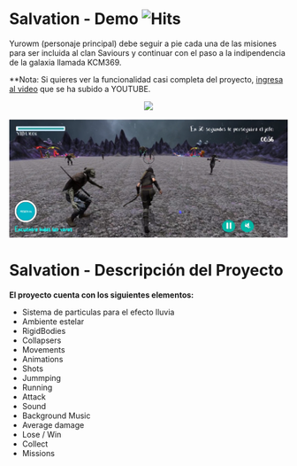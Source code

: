 # Salvation - Demo ![Hits](https://hitcounter.pythonanywhere.com/count/tag.svg?url=https%3A%2F%2Fgithub.com%2FKeyCuevasMelgarejo%2FSALVATION)
Yurowm (personaje principal) debe seguir a pie cada una de las misiones para ser incluida al clan Saviours y continuar con el paso a la indipendencia de la galaxia llamada KCM369.

**Nota: Si quieres ver la funcionalidad casi completa del proyecto, [ingresa al video](https://youtu.be/6yIdN17VxDs) que se ha subido a YOUTUBE.

<p align="center"> 
    <a href="https://youtu.be/0EdC8cvoKFI"><img src="https://img.shields.io/youtube/views/0EdC8cvoKFI?label=Reproducciones&style=social"/></a>
</p>

<p align="center"> 
    <img src="/Demo.png"/>
</p>

# Salvation - Descripción del Proyecto
**El proyecto cuenta con los siguientes elementos:**
- Sistema de particulas para el efecto lluvia
- Ambiente estelar
- RigidBodies
- Collapsers
- Movements
- Animations
- Shots
- Jummping
- Running
- Attack
- Sound
- Background Music
- Average damage
- Lose / Win
- Collect
- Missions
